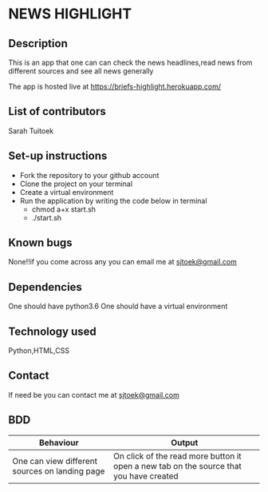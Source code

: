 # NEWS HIGHLIGHT
## Description

This is an app that one can can check the news headlines,read news from different sources and see all news generally

The app is hosted live at  https://briefs-highlight.herokuapp.com/

## List of contributors

Sarah Tuitoek

## Set-up instructions

- Fork the repository to your github account
- Clone the project on your terminal
- Create a virtual environment
- Run the application by writing the code below in terminal
  - chmod a+x start.sh
  - ./start.sh
## Known bugs
None!!if you come across any you can email me at sjtoek@gmail.com

## Dependencies

One should have python3.6
One should have a virtual environment


## Technology used

Python,HTML,CSS

## Contact

If need be you can contact me at sjtoek@gmail.com

## BDD
|       Behaviour                              |                      Output    |
|--------------------------------------------- |------------------------------- |
|One can view different sources on landing page|On click of the read more button it open a new tab on the source that you have created|
